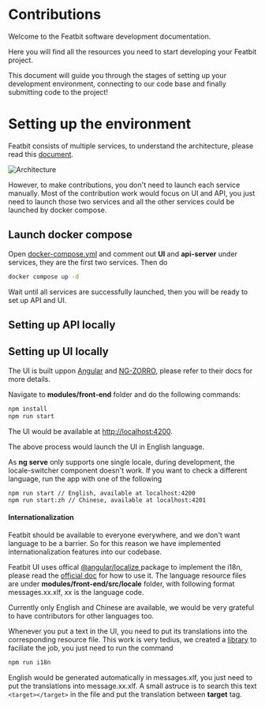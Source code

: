 # Contributions

Welcome to the Featbit software development documentation.

Here you will find all the resources you need to start developing your Featbit project.

This document will guide you through the stages of setting up your development environment, connecting to our code base and finally submitting code to the project!

# Setting up the environment

Featbit consists of multiple services, to understand the architecture, please read this [document](https://featbit.gitbook.io/docs/tech-stack/architecture).

![Architecture](https://2887964115-files.gitbook.io/~/files/v0/b/gitbook-x-prod.appspot.com/o/spaces%2FWMA5plqGXLhCIDCINvoc%2Fuploads%2Fn8WleMePXy4BW6b0qQq2%2Fimage.png?alt=media&token=27fd5b0e-e704-4e01-b084-b8f5399f2565)

However, to make contributions, you don't need to launch each service manually. Most of the contribution work would focus on UI and API, you just need to launch those two services and all the other services could be launched by docker compose.

## Launch docker compose
Open [docker-compose.yml](./docker-compose.yml) and comment out **UI** and **api-server** under services, they are the first two services. Then do

```bash
docker compose up -d
```

Wait until all services are successfully launched, then you will be ready to set up API and UI.

## Setting up API locally

## Setting up UI locally

The UI is built uppon [Angular](https://angular.io/) and [NG-ZORRO](https://ng.ant.design/docs/introduce/en), please refer to their docs for more details.

Navigate to **modules/front-end** folder and do the following commands:

```bash
npm install
npm run start
```

The UI would be available at [http://localhost:4200](http://localhost:4200). 

The above process would launch the UI in English language.

As **ng serve** only supports one single locale, during development, the locale-switcher component doesn't work. If you want to check a different language,
run the app with one of the following
```
npm run start // English, available at localhost:4200
npm run start:zh // Chinese, available at localhost:4201
```

#### Internationalization

Featbit should be available to everyone everywhere, and we don't want language to be a barrier. So for this reason we have implemented internationalization features into our codebase.

Featbit UI uses offical [@angular/localize
](https://www.npmjs.com/package/@angular/localize) package to implement the i18n, please read the [official doc](https://angular.io/guide/i18n-overview) for how to use it. The language resource files are under **modules/front-end/src/locale** folder, with following format messages.xx.xlf, xx is the language code.

Currently only English and Chinese are available, we would be very grateful to have contributors for other languages too.

Whenever you put a text in the UI, you need to put its translations into the corresponding resource file. This work is very tedius, we created a [library](https://github.com/featbit/angular-locales-generator) to faciliate the job, you just need to run the command

```bash
npm run i18n
```

English would be generated automatically in messages.xlf, you just need to put the translations into message.xx.xlf. A small astruce is to search this text ```<target></target>``` in the file and put the translation between **target** tag.

